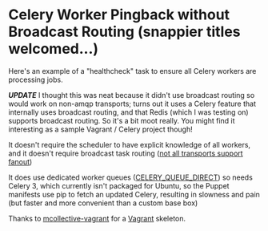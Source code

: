 # Celery Worker Pingback without Broadcast Routing (snappier titles welcomed...)

Here's an example of a "healthcheck" task to ensure all Celery workers are processing jobs.

***UPDATE*** I thought this was neat because it didn't use broadcast routing so would work on non-amqp transports; turns out it uses a Celery feature that internally uses broadcast routing, and that Redis (which I was testing on) supports broadcast routing. So it's a bit moot really. You might find it interesting as a sample Vagrant / Celery project though!

It doesn't require the scheduler to have explicit knowledge of all workers, and it doesn't require broadcast task routing ([not all transports support fanout](http://kombu.readthedocs.org/en/latest/introduction.html#transport-comparison))

It does use dedicated worker queues ([CELERY_QUEUE_DIRECT](http://docs.celeryproject.org/en/latest/configuration.html#celery-worker-direct)) so needs Celery 3, which currently isn't packaged for Ubuntu, so the Puppet manifests use pip to fetch an updated Celery, resulting in slowness and pain (but faster and more convenient than a custom base box)

Thanks to [mcollective-vagrant](https://github.com/ripienaar/mcollective-vagrant) for a [Vagrant](http://www.vagrantup.com/) skeleton.
